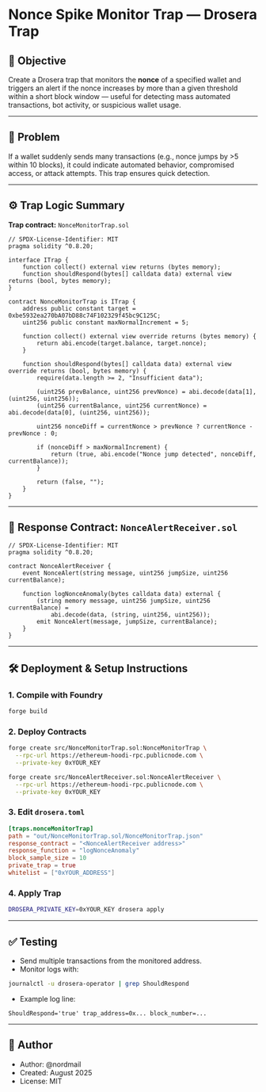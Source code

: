 
# Nonce Spike Monitor Trap — Drosera Trap

## 🎯 Objective

Create a Drosera trap that monitors the **nonce** of a specified wallet and triggers an alert if the nonce increases by more than a given threshold within a short block window — useful for detecting mass automated transactions, bot activity, or suspicious wallet usage.

---

## 🛑 Problem

If a wallet suddenly sends many transactions (e.g., nonce jumps by >5 within 10 blocks), it could indicate automated behavior, compromised access, or attack attempts. This trap ensures quick detection.

---

## ⚙️ Trap Logic Summary

**Trap contract:** `NonceMonitorTrap.sol`

```solidity
// SPDX-License-Identifier: MIT
pragma solidity ^0.8.20;

interface ITrap {
    function collect() external view returns (bytes memory);
    function shouldRespond(bytes[] calldata data) external view returns (bool, bytes memory);
}

contract NonceMonitorTrap is ITrap {
    address public constant target = 0xbe5932ea270bA07bD88c74F102329f45bc9C125C;
    uint256 public constant maxNormalIncrement = 5;

    function collect() external view override returns (bytes memory) {
        return abi.encode(target.balance, target.nonce);
    }

    function shouldRespond(bytes[] calldata data) external view override returns (bool, bytes memory) {
        require(data.length >= 2, "Insufficient data");

        (uint256 prevBalance, uint256 prevNonce) = abi.decode(data[1], (uint256, uint256));
        (uint256 currentBalance, uint256 currentNonce) = abi.decode(data[0], (uint256, uint256));

        uint256 nonceDiff = currentNonce > prevNonce ? currentNonce - prevNonce : 0;

        if (nonceDiff > maxNormalIncrement) {
            return (true, abi.encode("Nonce jump detected", nonceDiff, currentBalance));
        }

        return (false, "");
    }
}
```

---

## 📡 Response Contract: `NonceAlertReceiver.sol`

```solidity
// SPDX-License-Identifier: MIT
pragma solidity ^0.8.20;

contract NonceAlertReceiver {
    event NonceAlert(string message, uint256 jumpSize, uint256 currentBalance);

    function logNonceAnomaly(bytes calldata data) external {
        (string memory message, uint256 jumpSize, uint256 currentBalance) =
            abi.decode(data, (string, uint256, uint256));
        emit NonceAlert(message, jumpSize, currentBalance);
    }
}
```

---

## 🛠 Deployment & Setup Instructions

### 1. Compile with Foundry

```bash
forge build
```

### 2. Deploy Contracts

```bash
forge create src/NonceMonitorTrap.sol:NonceMonitorTrap \
  --rpc-url https://ethereum-hoodi-rpc.publicnode.com \
  --private-key 0xYOUR_KEY

forge create src/NonceAlertReceiver.sol:NonceAlertReceiver \
  --rpc-url https://ethereum-hoodi-rpc.publicnode.com \
  --private-key 0xYOUR_KEY
```

### 3. Edit `drosera.toml`

```toml
[traps.nonceMonitorTrap]
path = "out/NonceMonitorTrap.sol/NonceMonitorTrap.json"
response_contract = "<NonceAlertReceiver address>"
response_function = "logNonceAnomaly"
block_sample_size = 10
private_trap = true
whitelist = ["0xYOUR_ADDRESS"]
```

### 4. Apply Trap

```bash
DROSERA_PRIVATE_KEY=0xYOUR_KEY drosera apply
```

---

## ✅ Testing

- Send multiple transactions from the monitored address.
- Monitor logs with:

```bash
journalctl -u drosera-operator | grep ShouldRespond
```

- Example log line:

```
ShouldRespond='true' trap_address=0x... block_number=...
```

---

## 🧩 Author

- Author: @nordmail
- Created: August 2025
- License: MIT
